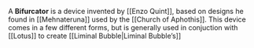 A **Bifurcator** is a device invented by [[Enzo Quint]], based on designs he found in [[Mehnateruna]] used by the [[Church of Aphothis]]. This device comes in a few different forms, but is generally used in conjuction with [[Lotus]] to create [[Liminal Bubble|Liminal Bubble’s]]